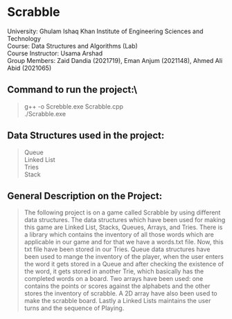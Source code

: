 # Scrabble

University: Ghulam Ishaq Khan Institute of Engineering Sciences and Technology\
Course: Data Structures and Algorithms (Lab)\
Course Instructor: Usama Arshad\
Group Members: Zaid Dandia (2021719), Eman Anjum (2021148), Ahmed Ali Abid (2021065)

## Command to run the project:\
> g++ -o Screbble.exe Scrabble.cpp\
> ./Scrabble.exe

## Data Structures used in the project:
>Queue\
>Linked List\
>Tries\
>Stack

## General Description on the Project:
>The following project is on a game called Scrabble by using different data structures. The data structures which have been used for making this game are Linked List, Stacks, Queues, Arrays, and Tries. There is a library which contains the inventory of all those words which are applicable in our game and for that we have a words.txt file. Now, this txt file have been stored in our Tries. Queue data structures have been used to mange the inventory of the player, when the user enters the word it gets stored in a Queue and after checking the existence of the word, it gets stored in another Trie, which basically has the completed words on a board. Two arrays have been used: one contains the points or scores against the alphabets and the other stores the inventory of scrabble. A 2D array have also been used to make the scrabble board. Lastly a Linked Lists maintains the user turns and the sequence of Playing.
